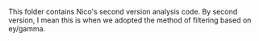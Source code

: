This folder contains Nico's second version analysis code. 
By second version, I mean this is when we adopted the method of filtering based on ey/gamma.
